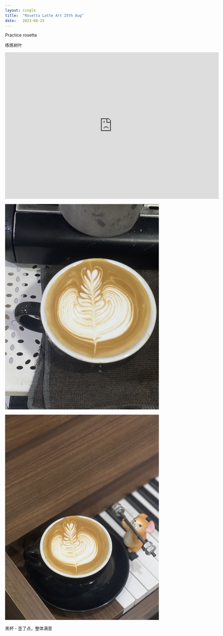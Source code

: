 ```yaml
---
layout: single
title:  "Rosetta Latte Art 25th Aug"
date:   2023-08-25
---
```


Practice rosetta

练练树叶



<div class="embed-container">
  <iframe
      src="https://www.youtube.com/embed/PNZVmc48Z7Q"
      width="700"
      height="480"
      frameborder="0"
      allowfullscreen="true">
  </iframe>
</div>



![](/assets/img/2023/08/25/IMG_6719.jpg)

![](/assets/img/2023/08/25/IMG_6721.jpg)


黑杯 - 歪了点，整体满意

